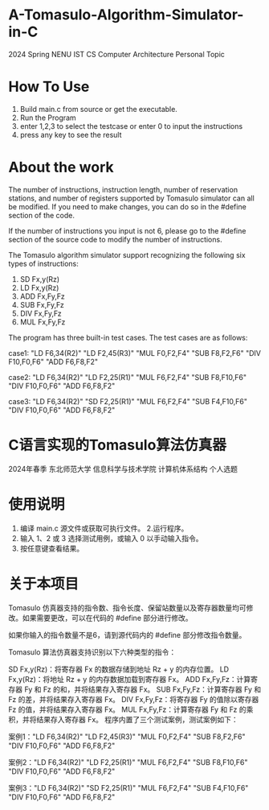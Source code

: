 # A-Tomasulo-Algorithm-Simulator-in-C
2024 Spring NENU IST CS Computer Architecture Personal Topic

# How To Use
1. Build main.c from source or get the executable.
2. Run the Program
3. enter 1,2,3 to select the testcase or enter 0 to input the instructions
4. press any key to see the result

# About the work
The number of instructions, instruction length, number of reservation stations, and number of registers supported by Tomasulo simulator can all be modified. If you need to make changes, you can do so in the #define section of the code.

If the number of instructions you input is not 6, please go to the #define section of the source code to modify the number of instructions.

The Tomasulo algorithm simulator support recognizing the following six types of instructions:
1. SD Fx,y(Rz)
2. LD Fx,y(Rz)
3. ADD Fx,Fy,Fz
4. SUB Fx,Fy,Fz
5. DIV Fx,Fy,Fz
6. MUL Fx,Fy,Fz

The program has three built-in test cases. The test cases are as follows:

case1:
"LD F6,34(R2)"
"LD F2,45(R3)"
"MUL F0,F2,F4"
"SUB F8,F2,F6"
"DIV F10,F0,F6"
"ADD F6,F8,F2"

case2:
"LD F6,34(R2)"
"LD F2,25(R1)"
"MUL F6,F2,F4"
"SUB F8,F10,F6"
"DIV F10,F0,F6"
"ADD F6,F8,F2"

case3:
"LD F6,34(R2)"
"SD F2,25(R1)"
"MUL F6,F2,F4"
"SUB F4,F10,F6"
"DIV F10,F0,F6"
"ADD F6,F8,F2"

# C语言实现的Tomasulo算法仿真器
2024年春季 东北师范大学 信息科学与技术学院 计算机体系结构 个人选题

# 使用说明
1. 编译 main.c 源文件或获取可执行文件。
2.运行程序。
3. 输入 1、2 或 3 选择测试用例，或输入 0 以手动输入指令。
4. 按任意键查看结果。
# 关于本项目
Tomasulo 仿真器支持的指令数、指令长度、保留站数量以及寄存器数量均可修改。如果需要更改，可以在代码的 #define 部分进行修改。

如果你输入的指令数量不是6，请到源代码内的 #define 部分修改指令数量。

Tomasulo 算法仿真器支持识别以下六种类型的指令：

SD Fx,y(Rz)：将寄存器 Fx 的数据存储到地址 Rz + y 的内存位置。
LD Fx,y(Rz)：将地址 Rz + y 的内存数据加载到寄存器 Fx。
ADD Fx,Fy,Fz：计算寄存器 Fy 和 Fz 的和，并将结果存入寄存器 Fx。
SUB Fx,Fy,Fz：计算寄存器 Fy 和 Fz 的差，并将结果存入寄存器 Fx。
DIV Fx,Fy,Fz：将寄存器 Fy 的值除以寄存器 Fz 的值，并将结果存入寄存器 Fx。
MUL Fx,Fy,Fz：计算寄存器 Fy 和 Fz 的乘积，并将结果存入寄存器 Fx。
程序内置了三个测试案例，测试案例如下：

案例1："LD F6,34(R2)" "LD F2,45(R3)" "MUL F0,F2,F4" "SUB F8,F2,F6" "DIV F10,F0,F6" "ADD F6,F8,F2"

案例2："LD F6,34(R2)" "LD F2,25(R1)" "MUL F6,F2,F4" "SUB F8,F10,F6" "DIV F10,F0,F6" "ADD F6,F8,F2"

案例3："LD F6,34(R2)" "SD F2,25(R1)" "MUL F6,F2,F4" "SUB F4,F10,F6" "DIV F10,F0,F6" "ADD F6,F8,F2"
